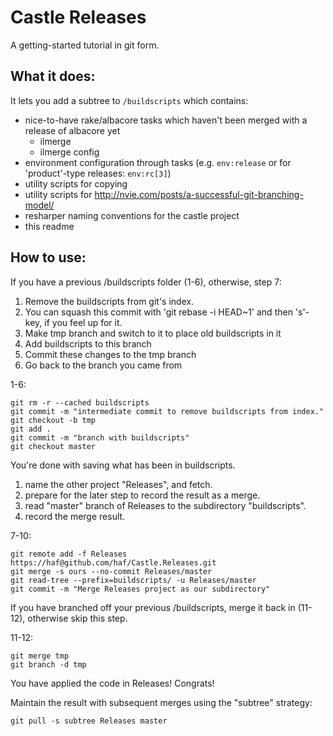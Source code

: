 # Castle Releases

A getting-started tutorial in git form. 

## What it does:

It lets you add a subtree to `/buildscripts` which contains:

 * nice-to-have rake/albacore tasks which haven't been merged with a release of albacore yet
   * ilmerge
   * ilmerge config
 * environment configuration through tasks (e.g. `env:release` or for 'product'-type releases: `env:rc[3]`)
 * utility scripts for copying
 * utility scripts for http://nvie.com/posts/a-successful-git-branching-model/
 * resharper naming conventions for the castle project
 * this readme
 
## How to use:

 If you have a previous /buildscripts folder (1-6), otherwise, step 7:

 1. Remove the buildscripts from git's index.
 2. You can squash this commit with 'git rebase -i HEAD~1' and then 's'-key, if you feel up for it.
 3. Make tmp branch and switch to it to place old buildscripts in it
 4. Add buildscripts to this branch
 5. Commit these changes to the tmp branch
 6. Go back to the branch you came from
 
1-6:

```
git rm -r --cached buildscripts
git commit -m "intermediate commit to remove buildscripts from index."
git checkout -b tmp
git add .
git commit -m "branch with buildscripts"
git checkout master
```

 You're done with saving what has been in buildscripts.
 
<ol>
	<li>name the other project "Releases", and fetch.</li>
	<li>prepare for the later step to record the result as a merge.</li>
	<li>read "master" branch of Releases to the subdirectory "buildscripts".</li>
	<li>record the merge result.</li>
</ol>
 
7-10:
 
```
git remote add -f Releases https://haf@github.com/haf/Castle.Releases.git 
git merge -s ours --no-commit Releases/master 
git read-tree --prefix=buildscripts/ -u Releases/master 
git commit -m "Merge Releases project as our subdirectory"
```

 If you have branched off your previous /buildscripts, merge it back in (11-12), otherwise skip this step.

11-12:

```
git merge tmp
git branch -d tmp
```
 
 You have applied the code in Releases! Congrats!
 
 Maintain the result with subsequent merges using the "subtree" strategy:

```
git pull -s subtree Releases master
```